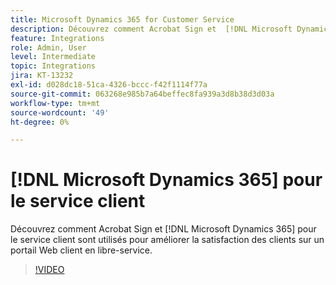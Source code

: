 ```yaml
---
title: Microsoft Dynamics 365 for Customer Service
description: Découvrez comment Acrobat Sign et  [!DNL Microsoft Dynamics 365] pour le service clientèle sont utilisés pour améliorer la satisfaction client sur un portail Web client en libre-service
feature: Integrations
role: Admin, User
level: Intermediate
topic: Integrations
jira: KT-13232
exl-id: d028dc18-51ca-4326-bccc-f42f1114f77a
source-git-commit: 063268e985b7a64beffec8fa939a3d8b38d3d03a
workflow-type: tm+mt
source-wordcount: '49'
ht-degree: 0%

---
```


# [!DNL Microsoft Dynamics 365] pour le service client

Découvrez comment Acrobat Sign et [!DNL Microsoft Dynamics 365] pour le service client sont utilisés pour améliorer la satisfaction des clients sur un portail Web client en libre-service.

>[!VIDEO](https://video.tv.adobe.com/v/3445975?quality=12&learn=on&hidetitle=true&captions=fre_fr)
